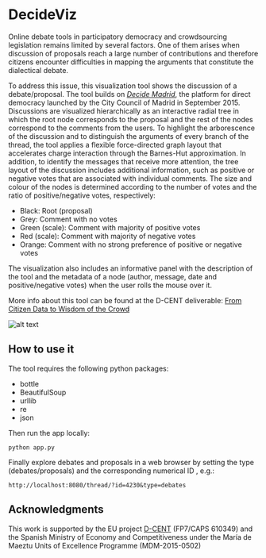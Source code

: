 # DecideViz

Online debate tools in participatory democracy and crowdsourcing legislation remains limited by several factors. One of them arises when discussion of proposals reach a large number of contributions and therefore citizens encounter 
difficulties in mapping the arguments that constitute the dialectical debate. 

To address this issue, this visualization tool shows the discussion of a debate/proposal. The tool builds on *[Decide Madrid](https://decide.madrid.es/)*, the platform for direct democracy launched by the City Council of Madrid in September 2015. Discussions are visualized hierarchically as an interactive radial tree in which the root node corresponds to the proposal and the rest of the nodes correspond to the comments from the users. To highlight the arborescence of the discussion and to distinguish the arguments of every branch of the thread, the tool applies a flexible force-directed graph layout that accelerates charge interaction through the Barnes-Hut approximation. In addition, to identify the messages that receive more attention, the tree layout of the discussion includes additional information, such as positive or negative votes that are associated with individual comments.
The size and colour of the nodes is determined according to the number of votes and the ratio of positive/negative votes, respectively:
* Black: Root (proposal)
* Grey: Comment with no votes
* Green (scale): Comment with majority of positive votes
* Red (scale): Comment with majority of negative votes
* Orange: Comment with no strong preference of positive or negative votes

The visualization also includes an informative panel with the description of the tool and the metadata of a node (author, message, date and positive/negative votes) when the user rolls the mouse over it. 

More info about this tool can be found at the D-CENT deliverable: [From Citizen Data to Wisdom of the Crowd](http://dcentproject.eu/wp-content/uploads/2016/01/D2.4-%EF%BF%BCFrom-citizen-data-to-wisdom-of-the-Crowd.pdf
) 


![alt text](https://elaragon.files.wordpress.com/2016/01/decidemadrid.png)

## How to use it

The tool requires the following python packages:
* bottle
* BeautifulSoup
* urllib
* re
* json

Then run the app locally:

```
python app.py 
```

Finally explore debates and proposals in a web browser by setting the type (debates/proposals) and the corresponding numerical ID , e.g.:
```
http://localhost:8080/thread/?id=4230&type=debates
```




## Acknowledgments
This work is supported by the EU project [D-CENT](http://dcentproject.eu/) (FP7/CAPS 610349) and the Spanish Ministry of Economy and Competitiveness under the María de Maeztu Units of Excellence Programme (MDM-2015-0502) 
